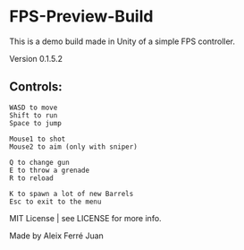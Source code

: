 
# FPS-Preview-Build
This is a demo build made in Unity of a simple FPS controller.

Version 0.1.5.2

## Controls:
```
WASD to move
Shift to run
Space to jump

Mouse1 to shot
Mouse2 to aim (only with sniper)

Q to change gun
E to throw a grenade
R to reload

K to spawn a lot of new Barrels
Esc to exit to the menu
```

MIT License | see LICENSE for more info.

Made by Aleix Ferré Juan